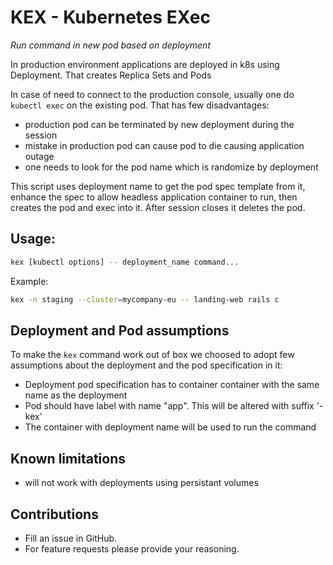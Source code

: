 # KEX - Kubernetes EXec
_Run command in new pod based on deployment_

In production environment applications are deployed in k8s
using Deployment. That creates Replica Sets and Pods

In case of need to connect to the production console,
usually one do `kubectl exec` on the existing pod. That has few disadvantages:
- production pod can be terminated by new deployment during the session
- mistake in production pod can cause pod to die causing application outage
- one needs to look for the pod name which is randomize by deployment

This script uses deployment name to get the pod spec template from it,
enhance the spec to allow headless application container to run, then
creates the pod and exec into it. After session closes it deletes the pod.

## Usage:

```sh
kex [kubectl options] -- deployment_name command...
```

Example:

```sh
kex -n staging --cluster=mycompany-eu -- landing-web rails c
```

## Deployment and Pod assumptions

To make the `kex` command work out of box we choosed to adopt few assumptions
about the deployment and the pod specification in it:

- Deployment pod specification has to container container with the same name as the deployment
- Pod should have label with name "app". This will be altered with suffix '-kex'
- The container with deployment name will be used to run the command

## Known limitations

- will not work with deployments using persistant volumes

## Contributions

- Fill an issue in GitHub.
- For feature requests please provide your reasoning.

